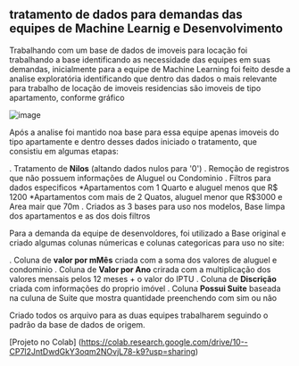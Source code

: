 
## tratamento de dados para demandas das equipes de Machine Learnig e Desenvolvimento

Trabalhando com um base de dados de imoveis para locação foi trabalhando a base identificando as necessidade das equipes em suas demandas, inicialmente para a equipe de Machine Learning foi feito desde a analise exploratória identificando que dentro das dados
o mais relevante para trabalho de locação de imoveis residencias são imoveis de tipo apartamento, conforme gráfico 

![image](https://github.com/reaugusto/Dados_imobiliaria_Alura/assets/40721866/7fa71eb8-1755-458f-ba2b-e6e44b072898)

Após a analise foi mantido noa base para essa equipe apenas imoveis do tipo apartamente e dentro desses dados iniciado o tratamento, que consistiu em algumas etapas:

. Tratamento de **Nilos** (altando dados nulos para '0')
. Remoção de registros que não possuem informações de Aluguel ou Condominio
. Filtros para dados especificos
  *Apartamentos com 1 Quarto e aluguel menos que R$ 1200
  *Apartamentos com mais de 2 Quatos, aluguel menor que R$3000 e Area mair que 70m
. Criados as 3 bases para uso nos modelos, Base limpa dos apartamentos e as dos dois filtros

Para a demanda da equipe de desenvoldores, foi utilizado a Base original e criado algumas colunas númericas e colunas categoricas para uso no site:

. Coluna de **valor por mMês** criada com a soma dos valores de aluguel e condominio
. Coluna de **Valor por Ano** crirada com a multiplicação dos valores mensais pelos 12 meses + o valor do IPTU
. Coluna de **Discrição** criada com informações do proprio imóvel
. Coluna **Possui Suite** baseada na culuna de Suite que mostra quantidade preenchendo com sim ou não

Criado todos os arquivo para as duas equipes trabalharem seguindo o padrão da base de dados de origem.

[Projeto no Colab] (https://colab.research.google.com/drive/10--CP7l2JntDwdGkY3oqm2NOvjL78-k9?usp=sharing)
